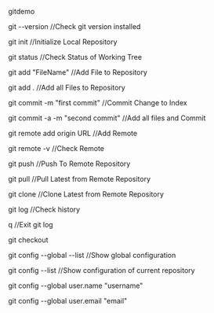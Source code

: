 gitdemo

git --version   //Check git version installed

git init    //Initialize Local Repository

git status  //Check Status of Working Tree

git add "FileName"  //Add File to Repository

git add .   //Add all Files to Repository

git commit -m "first commit"    //Commit Change to Index

git commit -a -m "second commit"    //Add all files and Commit

git remote add origin URL   //Add Remote

git remote -v   //Check Remote

git push    //Push To Remote Repository

git pull    //Pull Latest from Remote Repository

git clone   //Clone Latest from Remote Repository

git log     //Check history

q   //Exit git log

git checkout    

git config --global --list  //Show global configuration

git config --list   //Show configuration of current repository

git config --global user.name "username"

git config --global user.email "email"
